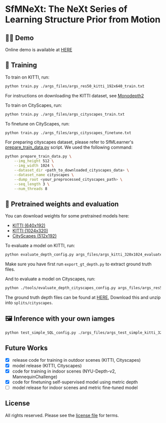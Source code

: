 # SfMNeXt: The NeXt Series of Learning Structure Prior from Motion

## 👩‍⚖️ Demo

Online demo is available at [HERE](http://cn-nd-plc-1.openfrp.top:56789/)

## 👀 Training

To train on KITTI, run:

```bash
python train.py ./args_files/args_res50_kitti_192x640_train.txt
```
For instructions on downloading the KITTI dataset, see [Monodepth2](https://github.com/nianticlabs/monodepth2)

To train on CityScapes, run:

```bash
python train.py ./args_files/args_cityscapes_train.txt
```
To finetune on CityScapes, run:

```bash
python train.py ./args_files/args_cityscapes_finetune.txt
```

For preparing cityscapes dataset, please refer to SfMLearner's [prepare_train_data.py](https://github.com/tinghuiz/SfMLearner/blob/master/data/prepare_train_data.py) script.
We used the following command:

```bash
python prepare_train_data.py \
    --img_height 512 \
    --img_width 1024 \
    --dataset_dir <path_to_downloaded_cityscapes_data> \
    --dataset_name cityscapes \
    --dump_root <your_preprocessed_cityscapes_path> \
    --seq_length 3 \
    --num_threads 8
```

## 💾 Pretrained weights and evaluation

You can download weights for some pretrained models here:

* [KITTI (640x192)](https://drive.google.com/file/d/1IRo-k56mO0glRuCyHJu2p16RBJGDIx59/view?usp=sharing)
* [KITTI (1024x320)](https://drive.google.com/file/d/1VH9hMN59eIMjVhUwjYOOxwFN1hsKPIp0/view?usp=sharing)
* [CityScapes (512x192)](https://drive.google.com/file/d/1nLwTQnXV_9IURUqfCfoGZyVHb4U5XwYI/view?usp=sharing)

To evaluate a model on KITTI, run:

```bash
python evaluate_depth_config.py args_files/args_kitti_320x1024_evaluate.config
```

Make sure you have first run `export_gt_depth.py` to extract ground truth files.

And to evaluate a model on Cityscapes, run:

```bash
python ./tools/evaluate_depth_cityscapes_config.py args_files/args_res50_cityscapes_finetune_192x640_eval.txt
```

The ground truth depth files can be found at [HERE](https://storage.googleapis.com/niantic-lon-static/research/manydepth/gt_depths_cityscapes.zip),
Download this and unzip into `splits/cityscapes`.

## 🖼 Inference with your own iamges

```bash
python test_simple_SQL_config.py ./args_files/args_test_simple_kitti_320x1024.txt
```
## Future Works

- [x] release code for training in outdoor scenes (KITTI, Cityscapes)
- [x] model release (KITTI, Cityscapes)
- [x] code for training in indoor scenes (NYU-Depth-v2, MannequinChallenge)
- [x] code for finetuning self-supervised model using metric depth
- [ ] model release for indoor scenes and metric fine-tuned model

## License

All rights reserved.
Please see the [license file](LICENSE) for terms.
